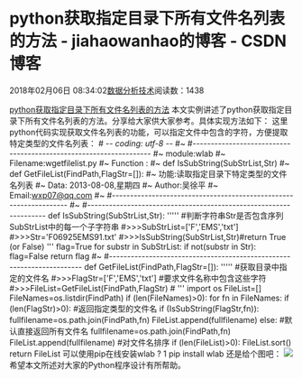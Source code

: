 
# python获取指定目录下所有文件名列表的方法 - jiahaowanhao的博客 - CSDN博客


2018年02月06日 08:34:02[数据分析技术](https://me.csdn.net/jiahaowanhao)阅读数：1438


[python获取指定目录下所有文件名列表的方法](http://cda.pinggu.org/view/24667.html)
本文实例讲述了python获取指定目录下所有文件名列表的方法。分享给大家供大家参考。具体实现方法如下：
这里python代码实现获取文件名列表的功能，可以指定文件中包含的字符，方便提取特定类型的文件名列表：
\# -*- coding: utf-8 -*-
\#~ \#------------------------------------------------------------------
\#~ module:wlab
\#~ Filename:wgetfilelist.py
\#~ Function :
\#~ def IsSubString(SubStrList,Str)
\#~ def GetFileList(FindPath,FlagStr=[]):
\#~ 功能:读取指定目录下特定类型的文件名列表
\#~ Data: 2013-08-08,星期四
\#~ Author:吴徐平
\#~ Email:wxp07@qq.com
\#~ \#------------------------------------------------------------------
\#~ \#------------------------------------------------------------------
def IsSubString(SubStrList,Str):
'''''
\#判断字符串Str是否包含序列SubStrList中的每一个子字符串
\#>>>SubStrList=['F','EMS','txt']
\#>>>Str='F06925EMS91.txt'
\#>>>IsSubString(SubStrList,Str)\#return True (or False)
'''
flag=True
for substr in SubStrList:
if not(substr in Str):
flag=False
return flag
\#~ \#----------------------------------------------------------------------
def GetFileList(FindPath,FlagStr=[]):
'''''
\#获取目录中指定的文件名
\#>>>FlagStr=['F','EMS','txt'] \#要求文件名称中包含这些字符
\#>>>FileList=GetFileList(FindPath,FlagStr) \#
'''
import os
FileList=[]
FileNames=os.listdir(FindPath)
if (len(FileNames)>0):
for fn in FileNames:
if (len(FlagStr)>0):
\#返回指定类型的文件名
if (IsSubString(FlagStr,fn)):
fullfilename=os.path.join(FindPath,fn)
FileList.append(fullfilename)
else:
\#默认直接返回所有文件名
fullfilename=os.path.join(FindPath,fn)
FileList.append(fullfilename)
\#对文件名排序
if (len(FileList)>0):
FileList.sort()
return FileList
可以使用pip在线安装wlab
?
1
pip install wlab
还是给个图吧：
![](http://cda.pinggu.org/uploadfile/image/20180206/20180206071644_79420.png)
希望本文所述对大家的Python程序设计有所帮助。

